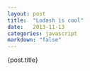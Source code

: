 ```yaml
---
layout: post
title:  "Lodash is cool"
date:   2013-11-13
categories: javascript
markdown: "false"
---
```


{post.title}